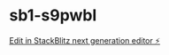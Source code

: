 # sb1-s9pwbl

[Edit in StackBlitz next generation editor ⚡️](https://stackblitz.com/~/github.com/endreoo/sb1-s9pwbl)